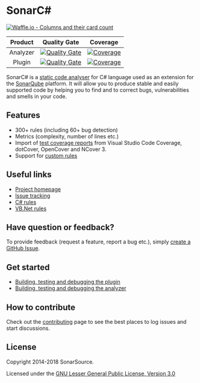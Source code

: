 # SonarC#

[![Waffle.io - Columns and their card count](https://badge.waffle.io/SonarSource/sonar-csharp.svg?columns=all)](https://waffle.io/SonarSource/sonar-csharp?source=SonarSource%2Fsonar-csharp)

|Product|Quality Gate|Coverage|
|:--:|:--:|:--:|
|Analyzer|[![Quality Gate](https://next.sonarqube.com/sonarqube/api/badges/gate?key=sonaranalyzer-csharp-vbnet)](https://next.sonarqube.com/sonarqube/dashboard?id=sonaranalyzer-csharp-vbnet)|[![Coverage](https://next.sonarqube.com/sonarqube/api/badges/measure?key=sonaranalyzer-csharp-vbnet&metric=coverage)](https://next.sonarqube.com/sonarqube/component_measures/domain/Coverage?id=sonaranalyzer-csharp-vbnet)|
|Plugin|[![Quality Gate](https://next.sonarqube.com/sonarqube/api/badges/gate?key=org.sonarsource.dotnet%3Asonar-csharp)](https://next.sonarqube.com/sonarqube/dashboard?id=org.sonarsource.dotnet%3Asonar-csharp)|[![Coverage](https://next.sonarqube.com/sonarqube/api/badges/measure?key=org.sonarsource.dotnet%3Asonar-csharp&metric=coverage)](https://next.sonarqube.com/sonarqube/component_measures/domain/Coverage?id=org.sonarsource.dotnet%3Asonar-csharp)|


SonarC# is a [static code analyser](https://en.wikipedia.org/wiki/Static_program_analysis) for C# language used as an
extension for the [SonarQube](http://www.sonarqube.org/) platform. It will allow you to produce stable and easily
supported code by helping you to find and to correct bugs, vulnerabilities and smells in your code.

## Features

* 300+ rules (including 60+ bug detection)
* Metrics (complexity, number of lines etc.)
* Import of [test coverage reports](https://docs.sonarqube.org/x/CoBh) from Visual Studio Code Coverage, dotCover,
OpenCover and NCover 3.
* Support for [custom rules](https://github.com/SonarSource/sonarqube-roslyn-sdk)

## Useful links

* [Project homepage](https://redirect.sonarsource.com/plugins/csharp.html)
* [Issue tracking](https://github.com/SonarSource/sonar-csharp/issues)
* [C# rules](https://rules.sonarsource.com/csharp)
* [VB.Net rules](https://rules.sonarsource.com/vbnet)

## Have question or feedback?

To provide feedback (request a feature, report a bug etc.), simply
[create a GitHub Issue](https://github.com/SonarSource/sonar-csharp/issues/new).

## Get started

 *  [Building, testing and debugging the plugin](./docs/contributing-plugin.md)
 *  [Building, testing and debugging the analyzer](./docs/contributing-analyzer.md)

## How to contribute

Check out the [contributing](CONTRIBUTING.md) page to see the best places to log issues and start discussions.

## License

Copyright 2014-2018 SonarSource.

Licensed under the [GNU Lesser General Public License, Version 3.0](http://www.gnu.org/licenses/lgpl.txt)
